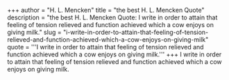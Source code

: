+++
author = "H. L. Mencken"
title = "the best H. L. Mencken Quote"
description = "the best H. L. Mencken Quote: I write in order to attain that feeling of tension relieved and function achieved which a cow enjoys on giving milk."
slug = "i-write-in-order-to-attain-that-feeling-of-tension-relieved-and-function-achieved-which-a-cow-enjoys-on-giving-milk"
quote = '''I write in order to attain that feeling of tension relieved and function achieved which a cow enjoys on giving milk.'''
+++
I write in order to attain that feeling of tension relieved and function achieved which a cow enjoys on giving milk.
